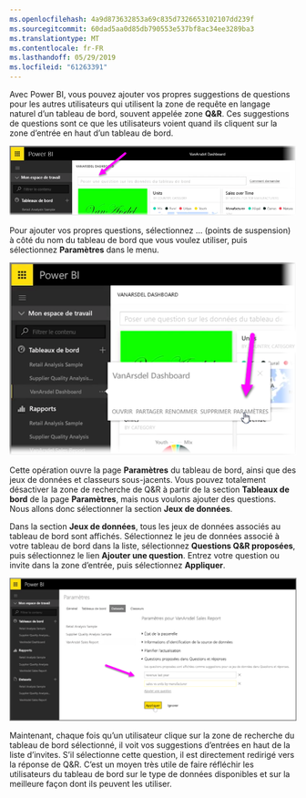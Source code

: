 ```yaml
---
ms.openlocfilehash: 4a9d873632853a69c835d7326653102107dd239f
ms.sourcegitcommit: 60dad5aa0d85db790553e537bf8ac34ee3289ba3
ms.translationtype: MT
ms.contentlocale: fr-FR
ms.lasthandoff: 05/29/2019
ms.locfileid: "61263391"
---
```

Avec Power BI, vous pouvez ajouter vos propres suggestions de questions pour les autres utilisateurs qui utilisent la zone de requête en langage naturel d’un tableau de bord, souvent appelée zone **Q&R**. Ces suggestions de questions sont ce que les utilisateurs voient quand ils cliquent sur la zone d’entrée en haut d’un tableau de bord.

![](media/4-3a-suggested-questions/4-3a_1.png)

Pour ajouter vos propres questions, sélectionnez ... (points de suspension) à côté du nom du tableau de bord que vous voulez utiliser, puis sélectionnez **Paramètres** dans le menu.

![](media/4-3a-suggested-questions/4-3a_2.png)

 Cette opération ouvre la page **Paramètres** du tableau de bord, ainsi que des jeux de données et classeurs sous-jacents. Vous pouvez totalement désactiver la zone de recherche de Q&R à partir de la section **Tableaux de bord** de la page **Paramètres**, mais nous voulons ajouter des questions. Nous allons donc sélectionner la section **Jeux de données**.

Dans la section **Jeux de données**, tous les jeux de données associés au tableau de bord sont affichés. Sélectionnez le jeu de données associé à votre tableau de bord dans la liste, sélectionnez **Questions Q&R proposées**, puis sélectionnez le lien **Ajouter une question**. Entrez votre question ou invite dans la zone d’entrée, puis sélectionnez **Appliquer**.

![](media/4-3a-suggested-questions/4-3a_3.png)

Maintenant, chaque fois qu’un utilisateur clique sur la zone de recherche du tableau de bord sélectionné, il voit vos suggestions d’entrées en haut de la liste d’invites. S’il sélectionne cette question, il est directement redirigé vers la réponse de Q&R. C’est un moyen très utile de faire réfléchir les utilisateurs du tableau de bord sur le type de données disponibles et sur la meilleure façon dont ils peuvent les utiliser.

